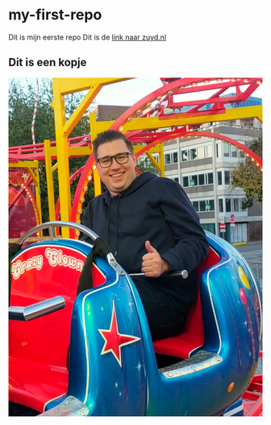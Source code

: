 # my-first-repo

Dit is mijn eerste repo
Dit is de [link naar zuyd.nl](https:zuyd.nl)

## Dit is een kopje
![Ruben](Ruben.jpeg)
